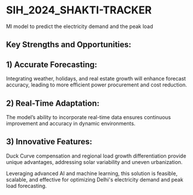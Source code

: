 # SIH_2024_SHAKTI-TRACKER

Ml model to predict the electricity demand and the peak load

## Key Strengths and Opportunities:

## 1) Accurate Forecasting:
Integrating weather, holidays, and real estate growth will enhance forecast accuracy, leading to more efficient power procurement and cost reduction.

## 2) Real-Time Adaptation:
The model’s ability to incorporate real-time data ensures continuous improvement and accuracy in dynamic environments.

## 3) Innovative Features:
Duck Curve compensation and regional load growth differentiation provide unique advantages, addressing solar variability and uneven urbanization.

Leveraging advanced AI and machine learning, this solution is feasible, scalable, and effective for optimizing Delhi's electricity demand and peak load forecasting.
